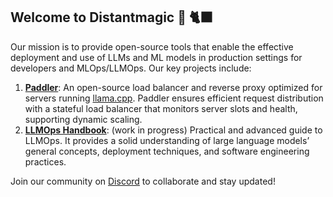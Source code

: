 ## Welcome to Distantmagic 👋 🐈‍⬛

Our mission is to provide open-source tools that enable the effective deployment and use of LLMs and ML models in production settings for developers and MLOps/LLMOps. Our key projects include:

1. [**Paddler**](https://github.com/distantmagic/paddler): An open-source load balancer and reverse proxy optimized for servers running [llama.cpp](https://github.com/ggerganov/llama.cpp). Paddler ensures efficient request distribution with a stateful load balancer that monitors server slots and health, supporting dynamic scaling.
3. [**LLMOps Handbook**](https://github.com/distantmagic/llmops-handbook): (work in progress) Practical and advanced guide to LLMOps. It provides a solid understanding of large language models’ general concepts, deployment techniques, and software engineering practices.

Join our community on [Discord](https://discord.gg/kysUzFqSCK) to collaborate and stay updated!
